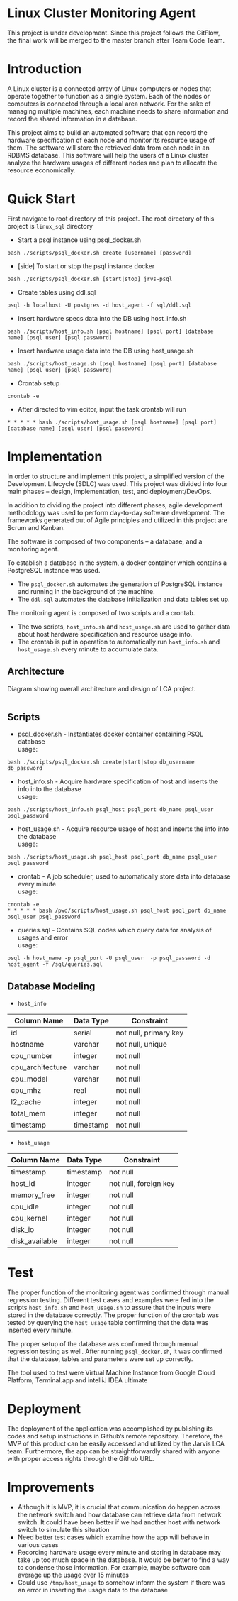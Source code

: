 # Linux Cluster Monitoring Agent
This project is under development. Since this project follows the GitFlow, the final work will be merged to the master branch after Team Code Team.

# Introduction
A Linux cluster is a connected array of Linux computers or nodes that operate together to function as a single system. Each of the nodes or computers is connected through a local area network. For the sake of managing multiple machines, each machine needs to share information and record the shared information in a database.

This project aims to build an automated software that can record the hardware specification of each node and monitor its resource usage of them. The software will store the retrieved data from each node in an RDBMS database. This software will help the users of a Linux cluster analyze the hardware usages of different nodes and plan to allocate the resource economically. 


# Quick Start
First navigate to root directory of this project. The root directory of this project is `linux_sql` directory

- Start a psql instance using psql_docker.sh
```
bash ./scripts/psql_docker.sh create [username] [password]
``` 

- [side] To start or stop the psql instance docker
```
bash ./scripts/psql_docker.sh [start|stop] jrvs-psql 
```

- Create tables using ddl.sql
```
psql -h localhost -U postgres -d host_agent -f sql/ddl.sql
```

- Insert hardware specs data into the DB using host_info.sh
```
bash ./scripts/host_info.sh [psql hostname] [psql port] [database name] [psql user] [psql password]
```

- Insert hardware usage data into the DB using host_usage.sh
```
bash ./scripts/host_usage.sh [psql hostname] [psql port] [database name] [psql user] [psql password]
```

- Crontab setup
```
crontab -e
```

- After directed to vim editor, input the task crontab will run <br/>
``` 
* * * * * bash ./scripts/host_usage.sh [psql hostname] [psql port] [database name] [psql user] [psql password]
```


# Implementation
In order to structure and implement this project, a simplified version of the Development Lifecycle (SDLC) was used. This project was divided into four main phases – design, implementation, test, and deployment/DevOps. 

In addition to dividing the project into different phases, agile development methodology was used to perform day-to-day software development. The frameworks generated out of Agile principles and utilized in this project are Scrum and Kanban.

The software is composed of two components – a database, and a monitoring agent. 

To establish a database in the system, a docker container which contains a PostgreSQL instance was used. 
-	The `psql_docker.sh` automates the generation of PostgreSQL instance and running in the background of the machine. 
-	The `ddl.sql` automates the database initialization and data tables set up.
  
The monitoring agent is composed of two scripts and a crontab. 
-	The two scripts, `host_info.sh` and `host_usage.sh` are used to gather data about host hardware specification and resource usage info. 
-	The crontab is put in operation to automatically run `host_info.sh` and `host_usage.sh` every minute to accumulate data.


## Architecture
Diagram showing overall architecture and design of LCA project.
<p align="center">
    <img  src="./assets/architecture_diagram.png" alt="">
</p>


## Scripts
- psql_docker.sh - Instantiates docker container containing PSQL database <br/> 
usage:
```
bash ./scripts/psql_docker.sh create|start|stop db_username db_password
```
- host_info.sh - Acquire hardware specification of host and inserts the info into the database  <br/>
usage:
```
bash ./scripts/host_info.sh psql_host psql_port db_name psql_user psql_password
```
- host_usage.sh - Acquire resource usage of host and inserts the info into the database<br/>
usage:
```
bash ./scripts/host_usage.sh psql_host psql_port db_name psql_user psql_password
```
- crontab - A job scheduler, used to automatically store data into database every minute<br/>
usage:
```
crontab -e 
* * * * * bash /pwd/scripts/host_usage.sh psql_host psql_port db_name psql_user psql_password
```
- queries.sql - Contains SQL codes which query data for analysis of usages and error <br/>
usage:
```
psql -h host_name -p psql_port -U psql_user  -p psql_password -d host_agent -f /sql/queries.sql
```



## Database Modeling
- `host_info`

| Column Name      | Data Type | Constraint            |
|------------------|-----------|-----------------------|
| id               | serial    | not null, primary key |
| hostname         | varchar   | not null, unique      |
| cpu_number       | integer   | not null              |
| cpu_architecture | varchar   | not null              |
| cpu_model        | varchar   | not null              |
| cpu_mhz          | real      | not null              |
| l2_cache         | integer   | not null              |
| total_mem        | integer   | not null              |
| timestamp        | timestamp | not null              |


- `host_usage`

| Column Name    | Data Type | Constraint            |
|----------------|-----------|-----------------------|
| timestamp      | timestamp | not null              |
| host_id        | integer   | not null, foreign key |
| memory_free    | integer   | not null              |
| cpu_idle       | integer   | not null              |
| cpu_kernel     | integer   | not null              |
| disk_io        | integer   | not null              |
| disk_available | integer   | not null              |


# Test
The proper function of the monitoring agent was confirmed through manual regression testing. Different test cases and examples were fed into the scripts `host_info.sh` and `host_usage.sh` to assure that the inputs were stored in the database correctly. The proper function of the crontab was tested by querying the `host_usage` table confirming that the data was inserted every minute.

The proper setup of the database was confirmed through manual regression testing as well. After running `psql_docker.sh`, it was confirmed that the database, tables and parameters were set up correctly.

The tool used to test were Virtual Machine Instance from Google Cloud Platform, Terminal.app and intelliJ IDEA ultimate


# Deployment
The deployment of the application was accomplished by publishing its codes and setup instructions in Github’s remote repository. Therefore, the MVP of this product can be easily accessed and utilized by the Jarvis LCA team. Furthermore, the app can be straightforwardly shared with anyone with proper access rights through the Github URL.


# Improvements
- Although it is MVP, it is crucial that communication do happen across the network switch and how database can retrieve data from network switch. It could have been better if we had another host with network switch to simulate this situation   
- Need better test cases which examine how the app will behave in various cases
- Recording hardware usage every minute and storing in database may take up too much space in the database. It would be better to find a way to condense those information. For example, maybe software can average up the usage over 15 minutes
- Could use `/tmp/host_usage` to somehow inform the system if there was an error in inserting the usage data to the database
